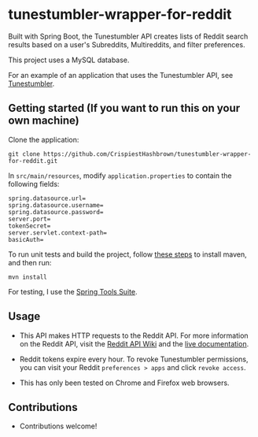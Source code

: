 # tunestumbler-wrapper-for-reddit
Built with Spring Boot, the Tunestumbler API creates lists of Reddit search results based on a user's Subreddits, Multireddits, and filter preferences.

This project uses a MySQL database. 

For an example of an application that uses the Tunestumbler API, see [Tunestumbler](https://github.com/CrispiestHashbrown/tunestumbler-for-reddit).

## Getting started (If you want to run this on your own machine)
Clone the application: 
```
git clone https://github.com/CrispiestHashbrown/tunestumbler-wrapper-for-reddit.git
```
In `src/main/resources`, modify `application.properties` to contain the following fields:
```
spring.datasource.url=
spring.datasource.username=
spring.datasource.password=
server.port=
tokenSecret=
server.servlet.context-path=
basicAuth=
```
To run unit tests and build the project, follow [these steps](https://maven.apache.org/install.html) to install maven, and then run:
```
mvn install
```
For testing, I use the [Spring Tools Suite](https://spring.io/tools).

## Usage
- This API makes HTTP requests to the Reddit API. For more information on the Reddit API, visit the [Reddit API Wiki](https://github.com/reddit-archive/reddit/wiki/API) and the [live documentation](https://www.reddit.com/dev/api). 

- Reddit tokens expire every hour. To revoke Tunestumbler permissions, you can visit your Reddit `preferences > apps` and click `revoke access`.

- This has only been tested on Chrome and Firefox web browsers. 

## Contributions
- Contributions welcome!
